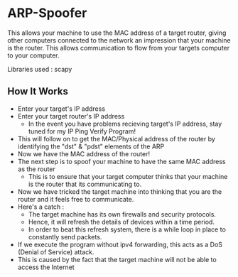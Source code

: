 # ARP-Spoofer
This allows your machine to use the MAC address of a target router, giving other computers connected to the network an impression that your machine is the router. This allows communication to flow from your targets computer to your computer.

Libraries used : scapy

## How It Works
- Enter your target's IP address
- Enter your target router's IP address
    - In the event you have problems recieving target's IP address, stay tuned for my IP Ping Verify Program! 
- This will follow on to get the MAC/Physical address of the router by identifying the "dst" & "pdst" elements of the ARP
- Now we have the MAC address of the router!
- The next step is to spoof your machine to have the same MAC address as the router
    - This is to ensure that your target computer thinks that your machine is the router that its communicating to.
- Now we have tricked the target machine into thinking that you are the router and it feels free to communicate.
- Here's a catch :
    - The target machine has its own firewalls and security protocols.
    - Hence, it will refresh the details of devices within a time period. 
    - In order to beat this refresh system, there is a while loop in place to constantly send packets.
- If we execute the program without ipv4 forwarding, this acts as a DoS (Denial of Service) attack.
- This is caused by the fact that the target machine will not be able to access the Internet

